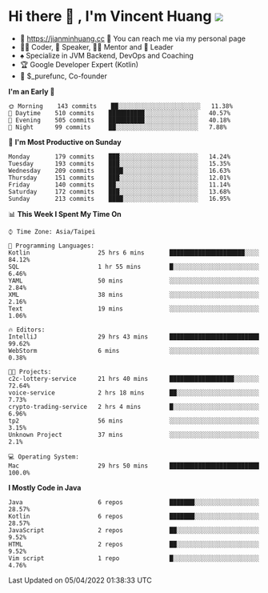 # Hi there 👋 , I'm Vincent Huang ![](https://komarev.com/ghpvc/?username=Jian-Min-Huang)
- 💎 https://jianminhuang.cc 🙋 You can reach me via my personal page
- 👨‍💻 Coder, 🎤 Speaker, 👨‍🏫 Mentor and 🚀 Leader
- ♠️ Specialize in JVM Backend, DevOps and Coaching
- 🏆 Google Developer Expert (Kotlin)
- 💼 $_purefunc, Co-founder

<!--START_SECTION:waka-->
**I'm an Early 🐤** 

```text
🌞 Morning    143 commits    ██░░░░░░░░░░░░░░░░░░░░░░░   11.38% 
🌆 Daytime    510 commits    ██████████░░░░░░░░░░░░░░░   40.57% 
🌃 Evening    505 commits    ██████████░░░░░░░░░░░░░░░   40.18% 
🌙 Night      99 commits     ██░░░░░░░░░░░░░░░░░░░░░░░   7.88%

```
📅 **I'm Most Productive on Sunday** 

```text
Monday       179 commits    ███░░░░░░░░░░░░░░░░░░░░░░   14.24% 
Tuesday      193 commits    ███░░░░░░░░░░░░░░░░░░░░░░   15.35% 
Wednesday    209 commits    ████░░░░░░░░░░░░░░░░░░░░░   16.63% 
Thursday     151 commits    ███░░░░░░░░░░░░░░░░░░░░░░   12.01% 
Friday       140 commits    ██░░░░░░░░░░░░░░░░░░░░░░░   11.14% 
Saturday     172 commits    ███░░░░░░░░░░░░░░░░░░░░░░   13.68% 
Sunday       213 commits    ████░░░░░░░░░░░░░░░░░░░░░   16.95%

```


📊 **This Week I Spent My Time On** 

```text
⌚︎ Time Zone: Asia/Taipei

💬 Programming Languages: 
Kotlin                   25 hrs 6 mins       █████████████████████░░░░   84.12% 
SQL                      1 hr 55 mins        █░░░░░░░░░░░░░░░░░░░░░░░░   6.46% 
YAML                     50 mins             ░░░░░░░░░░░░░░░░░░░░░░░░░   2.84% 
XML                      38 mins             ░░░░░░░░░░░░░░░░░░░░░░░░░   2.16% 
Text                     19 mins             ░░░░░░░░░░░░░░░░░░░░░░░░░   1.06%

🔥 Editors: 
IntelliJ                 29 hrs 43 mins      █████████████████████████   99.62% 
WebStorm                 6 mins              ░░░░░░░░░░░░░░░░░░░░░░░░░   0.38%

🐱‍💻 Projects: 
c2c-lottery-service      21 hrs 40 mins      ██████████████████░░░░░░░   72.64% 
voice-service            2 hrs 18 mins       ██░░░░░░░░░░░░░░░░░░░░░░░   7.73% 
crypto-trading-service   2 hrs 4 mins        █░░░░░░░░░░░░░░░░░░░░░░░░   6.96% 
tp2                      56 mins             ░░░░░░░░░░░░░░░░░░░░░░░░░   3.15% 
Unknown Project          37 mins             ░░░░░░░░░░░░░░░░░░░░░░░░░   2.1%

💻 Operating System: 
Mac                      29 hrs 50 mins      █████████████████████████   100.0%

```

**I Mostly Code in Java** 

```text
Java                     6 repos             ███████░░░░░░░░░░░░░░░░░░   28.57% 
Kotlin                   6 repos             ███████░░░░░░░░░░░░░░░░░░   28.57% 
JavaScript               2 repos             ██░░░░░░░░░░░░░░░░░░░░░░░   9.52% 
HTML                     2 repos             ██░░░░░░░░░░░░░░░░░░░░░░░   9.52% 
Vim script               1 repo              █░░░░░░░░░░░░░░░░░░░░░░░░   4.76%

```



 Last Updated on 05/04/2022 01:38:33 UTC
<!--END_SECTION:waka-->
